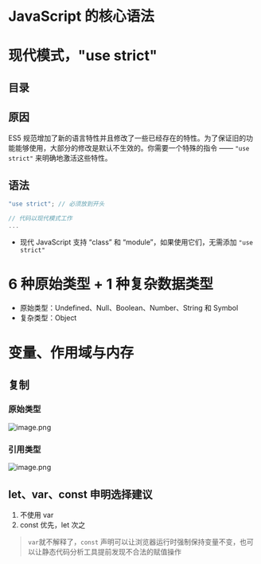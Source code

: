 
# JavaScript 的核心语法


# 现代模式，"use strict"


## 目录
<!-- toc -->
 ## 原因 
ES5 规范增加了新的语言特性并且修改了一些已经存在的特性。为了保证旧的功能能够使用，大部分的修改是默认不生效的。你需要一个特殊的指令 —— `"use strict"` 来明确地激活这些特性。


## 语法
```javascript
"use strict"; // 必须放到开头

// 代码以现代模式工作
...
```

- 现代 JavaScript 支持 “class” 和 “module”，如果使用它们，无需添加  `"use strict"`


# 6 种原始类型 + 1 种复杂数据类型			

- 原始类型：Undefined、Null、Boolean、Number、String 和 Symbol  
- 复杂类型：Object


# 变量、作用域与内存

## 复制

### 原始类型
![image.png](https://832-1310531898.cos.ap-beijing.myqcloud.com/yuque/e3768b3af18a23c8cdeccb85e280c323.png)

### 引用类型
![image.png](https://832-1310531898.cos.ap-beijing.myqcloud.com/yuque/bb555ee9faabf851d1d0d40946117804.png)


## let、var、const 申明选择建议

1. 不使用 var
2. const 优先，let 次之
> `var`就不解释了，`const` 声明可以让浏览器运行时强制保持变量不变，也可以让静态代码分析工具提前发现不合法的赋值操作



